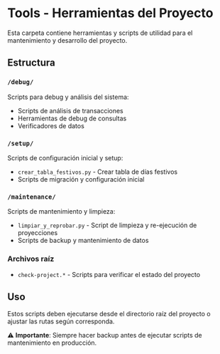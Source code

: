 # Tools - Herramientas del Proyecto

Esta carpeta contiene herramientas y scripts de utilidad para el mantenimiento y desarrollo del proyecto.

## Estructura

### `/debug/`
Scripts para debug y análisis del sistema:
- Scripts de análisis de transacciones
- Herramientas de debug de consultas
- Verificadores de datos

### `/setup/`
Scripts de configuración inicial y setup:
- `crear_tabla_festivos.py` - Crear tabla de días festivos
- Scripts de migración y configuración inicial

### `/maintenance/`
Scripts de mantenimiento y limpieza:
- `limpiar_y_reprobar.py` - Script de limpieza y re-ejecución de proyecciones
- Scripts de backup y mantenimiento de datos

### Archivos raíz
- `check-project.*` - Scripts para verificar el estado del proyecto

## Uso

Estos scripts deben ejecutarse desde el directorio raíz del proyecto o ajustar las rutas según corresponda.

⚠️ **Importante**: Siempre hacer backup antes de ejecutar scripts de mantenimiento en producción.